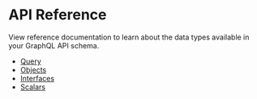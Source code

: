 # API Reference

View reference documentation to learn about the data types available in your GraphQL API schema.


- [Query](example/starwars/queries.md)
- [Objects](example/starwars/objects.md)
- [Interfaces](example/starwars/interfaces.md)
- [Scalars](example/starwars/scalars.md)